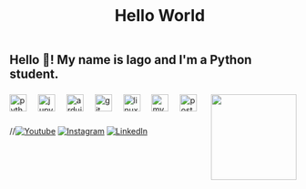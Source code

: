 <!--título-->
<div id="user-content-toc">
  <ul align="center">
    <summary><h1 style="display: inline-block">Hello World</h1></summary>
</div>
    
<h2 align="left">Hello 👋! My name is Iago and I'm a Python student.</h2>

###

<img align="right" height="150" src="https://media0.giphy.com/media/v1.Y2lkPTc5MGI3NjExcHB3cDRjbWd3dXFmYTBydzVwNXl6djhmeGQ4eHFldGM0eHRxMzBpdiZlcD12MV9pbnRlcm5hbF9naWZfYnlfaWQmY3Q9Zw/xT0BKCQJDzoTaeQyA0/giphy.gif"  />

###

<div align="left">
  <img src="https://cdn.jsdelivr.net/gh/devicons/devicon/icons/python/python-original.svg" height="30" alt="python logo"  />
  <img width="12" />
  <img src="https://cdn.jsdelivr.net/gh/devicons/devicon/icons/jupyter/jupyter-original.svg" height="30" alt="jupyter logo"  />
  <img width="12" />
  <img src="https://cdn.jsdelivr.net/gh/devicons/devicon/icons/arduino/arduino-original.svg" height="30" alt="arduino logo"  />
  <img width="12" />
  <img src="https://cdn.jsdelivr.net/gh/devicons/devicon/icons/git/git-original.svg" height="30" alt="git logo"  />
  <img width="12" />
  <img src="https://cdn.jsdelivr.net/gh/devicons/devicon/icons/linux/linux-original.svg" height="30" alt="linux logo"  />
  <img width="12" />
  <img src="https://cdn.jsdelivr.net/gh/devicons/devicon/icons/mysql/mysql-original.svg" height="30" alt="mysql logo"  />
  <img width="12" />
  <img src="https://cdn.jsdelivr.net/gh/devicons/devicon/icons/postgresql/postgresql-original.svg" height="30" alt="postgresql logo"  />
</div>

###

<!-- Links -->
//[![Youtube](https://img.shields.io/badge/YouTube-FF0000?style=for-the-badge&logo=youtube&logoColor=white)](https://www.youtube.com/channel/UCbslTlemN7YdAQ-A1w6_v5g)
[![Instagram](https://img.shields.io/badge/Instagram-E4405F?style=for-the-badge&logo=instagram&logoColor=white)](https://www.instagram.com/iago_henriqued/)
[![LinkedIn](https://img.shields.io/badge/LinkedIn-0077B5?style=for-the-badge&logo=linkedin&logoColor=white)](https://www.linkedin.com/in/iago-henrique-doroteia/)


###
